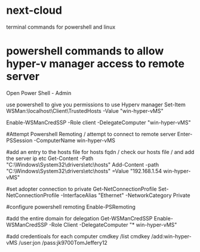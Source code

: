 # next-cloud
terminal commands for powershell and linux
# powershell commands to allow hyper-v manager access to remote server
Open Power Shell - Admin

use powershell to give you permissions to use Hyperv manager
Set-Item WSMan:\localhost\Client\TrustedHosts -Value "win-hyper-vMS"

Enable-WSManCredSSP -Role client -DelegateComputer "win-hyper-vMS"

#Attempt Powershell Remoting / attempt to connect to remote server
Enter-PSSession -ComputerName win-hyper-vMS

#add an entry to the hosts file for hosts fqdn / check our hosts file / and add the server ip etc
Get-Content -Path "C:\Windows\System32\drivers\etc\hosts"
Add-Content -path "C:\Windows\System32\drivers\etc\hosts" =Value "192.168.1.54 win-hyper-vMS"

#set adopter connection to private
Get-NetConnectionProfile
Set-NetConnectionProfile -InterfaceAlias "Ethernet" -NetworkCategory Private

#configure powershell remoting
Enable-PSRemoting

#add the entire domain for delegation
Get-WSManCredSSP
Enable-WSManCredSSP -Role Client -DelegateComputer "* win-hyper-vMS"

#add credentioals for each computer
cmdkey /list
cmdkey /add:win-hyper-vMS /user:jon /pass:jk9700TomJeffery12
